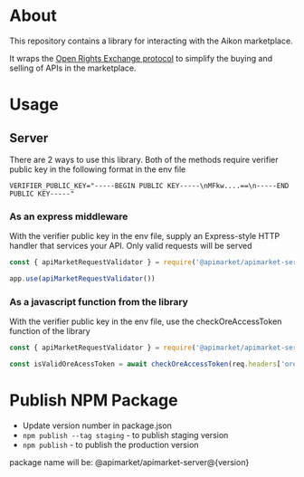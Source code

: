 # About

This repository contains a library for interacting with the Aikon marketplace.

It wraps the [Open Rights Exchange protocol](https://github.com/api-market/ore-protocol) to simplify the buying and selling of APIs in the marketplace.

# Usage

## Server
There are 2 ways to use this library. Both of the methods require verifier public key in the following format in the env file

```
VERIFIER_PUBLIC_KEY="-----BEGIN PUBLIC KEY-----\nMFkw....==\n-----END PUBLIC KEY-----"
```

### As an express middleware
With the verifier public key in the env file, supply an Express-style HTTP handler that services your API. Only valid requests will be served

```javascript
const { apiMarketRequestValidator } = require('@apimarket/apimarket-server')

app.use(apiMarketRequestValidator())

```

### As a javascript function from the library
With the verifier public key in the env file, use the checkOreAccessToken function of the library

```javascript
const { apiMarketRequestValidator } = require('@apimarket/apimarket-server')

const isValidOreAcessToken = await checkOreAccessToken(req.headers['ore-access-token'], req)
```

# Publish NPM Package

- Update version number in package.json
- `npm publish --tag staging` - to publish staging version
- `npm publish` - to publish the production version

package name will be: @apimarket/apimarket-server@{version}
